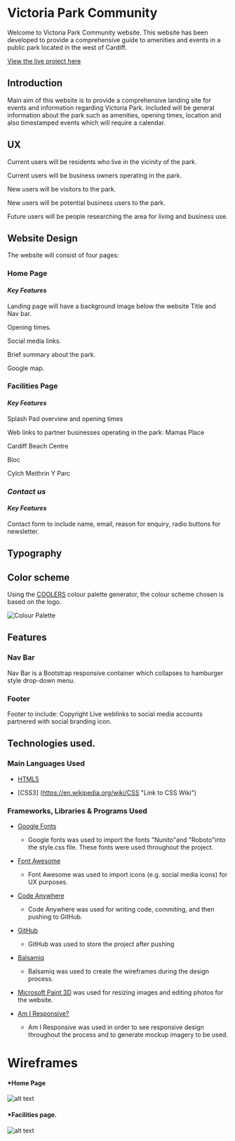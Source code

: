 # **Victoria Park Community**

Welcome to Victoria Park Community website. This website has been developed to provide a comprehensive guide to amenities and events in a public park located in the west of Cardiff.

[View the live project here](https://lisaloudness.github.io/milestone_project_1/)

## **Introduction**

Main aim of this website is to provide a comprehensive landing site for events and information regarding Victoria Park. Included will be general information about the park such as amenities, opening times, location and also timestamped events which will require a calendar.

## **UX**

Current users will be residents who live in the vicinity of the park.

Current users will be business owners operating in the park.

New users will be visitors to the park.

New users will be potential business users to the park.

Future users will be people researching the area for living and business use.

## **Website Design**

The website will consist of four pages:

### **Home Page**

#### _Key Features_

Landing page will have a background image below the website Title and Nav bar.

Opening times.

Social media links.

Brief summary about the park.

Google map.

### **Facilities Page**

#### _Key Features_

Splash Pad overview and opening times

Web links to partner businesses operating in the park:
Mamas Place

Cardiff Beach Centre

Bloc

Cylch Meithrin Y Parc

### _Contact us_

#### _Key Features_

Contact form to include name, email, reason for enquiry, radio buttons for newsletter.

## Typography

## Color scheme

Using the [COOLERS](https://coolors.co/image-picker) colour palette generator, the colour scheme chosen is based on the logo. 

![Colour Palette](assets/images/coolerpalette.png)

## Features

### Nav Bar
Nav Bar is a Bootstrap responsive container which collapses to hamburger style drop-down menu.

### Footer
Footer to include:
Copyright
Live weblinks to social media accounts partnered with social branding icon.


## Technologies used.

### Main Languages Used

- [HTML5](https://en.wikipedia.org/wiki/HTML5 "Link to HTML Wiki")

- [CSS3] (https://en.wikipedia.org/wiki/CSS "Link to CSS Wiki")

### **Frameworks, Libraries & Programs Used**

- [Google Fonts](https://fonts.google.com/ "Link to Google Fonts")
    - Google fonts was used to import the fonts "Nunito"and "Roboto"into the style.css file. These fonts were used throughout the project.
- [Font Awesome](https://fontawesome.com/ "Link to FontAwesome")
     - Font Awesome was used to import icons (e.g. social media icons) for UX purposes.
- [Code Anywhere](https://www.codeanywhere.com/ "Link to Code Anywhere homepage")
     - Code Anywhere was used for writing code, commiting, and then pushing to GitHub.
- [GitHub](https://github.com/ "Link to GitHub")
     - GitHub was used to store the project after pushing
- [Balsamiq](https://balsamiq.com/ "Link to Balsamiq homepage")
     - Balsamiq was used to create the wireframes during the design process.

- [Microsoft Paint 3D](https://en.wikipedia.org/wiki/Microsoft_Paint) was used for resizing images and editing photos for the website.     

- [Am I Responsive?](http://ami.responsivedesign.is/# "Link to Am I Responsive Homepage")
     - Am I Responsive was used in order to see responsive design throughout the process and to generate mockup imagery to be used.




# Wireframes

#### \*Home Page

![alt text](/assets/images/home_page.webp)

#### \*Facilities page.

![alt text](/assets/images/facilities_page.webp)


